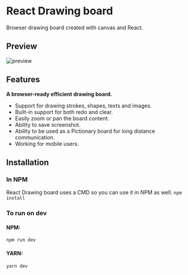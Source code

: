 # React Drawing board

Browser drawing board created with canvas and React.

## Preview

![preview](https://raw.githubusercontent.com/joshProAssistant/whiteboard/master/preview.jpg)

## Features
**A browser-ready efficient drawing board.**

- Support for drawing strokes, shapes, texts and images.
- Built-in support for both redo and clear.
- Easily zoom or pan the board content.
- Ability to save screenshot.
- Ability to be used as a Pictionary board for long distance communication.
- Working for mobile users.

## Installation

### In NPM
React Drawing board uses a CMD so you can use it in NPM as well. `npm install`

### To run on dev

#### NPM:
`npm run dev`

#### YARN:
`yarn dev`
